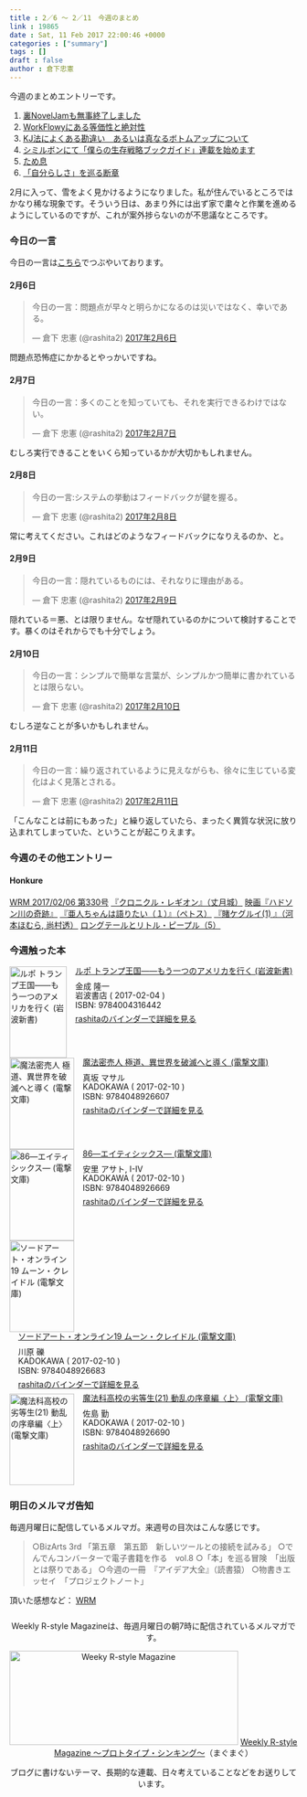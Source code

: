 ```yaml
---
title : 2／6 〜 2／11　今週のまとめ
link : 19865
date : Sat, 11 Feb 2017 22:00:46 +0000
categories : ["summary"]
tags : []
draft : false
author : 倉下忠憲
---
```


今週のまとめエントリーです。
 
<ol>
<li><a href="https://rashita.net/blog/?p=19841">裏NovelJamも無事終了しました</a></li>
<li><a href="https://rashita.net/blog/?p=19845">WorkFlowyにある等価性と絶対性</a></li>
<li><a href="https://rashita.net/blog/?p=19848">KJ法によくある勘違い　あるいは真なるボトムアップについて</a></li>
<li><a href="https://rashita.net/blog/?p=19852">シミルボンにて「僕らの生存戦略ブックガイド」連載を始めます</a></li>
<li><a href="https://rashita.net/blog/?p=19857">ため息</a></li>
<li><a href="https://rashita.net/blog/?p=19861">「自分らしさ」を巡る断章</a></li>
</ol>

2月に入って、雪をよく見かけるようになりました。私が住んでいるところではかなり稀な現象です。そういう日は、あまり外には出ず家で粛々と作業を進めるようにしているのですが、これが案外捗らないのが不思議なところです。

<h3>今日の一言</h3>

今日の一言は<a href="http://twitter.com/rashita2 ">こちら</a>でつぶやいております。

<h4>2月6日</h4>

<blockquote class="twitter-tweet" data-lang="ja"><p lang="ja" dir="ltr">今日の一言：問題点が早々と明らかになるのは災いではなく、幸いである。</p>&mdash; 倉下 忠憲 (@rashita2) <a href="https://twitter.com/rashita2/status/828436288625741825">2017年2月6日</a></blockquote>
<script async src="//platform.twitter.com/widgets.js" charset="utf-8"></script>

問題点恐怖症にかかるとやっかいですね。

<h4>2月7日</h4>

<blockquote class="twitter-tweet" data-lang="ja"><p lang="ja" dir="ltr">今日の一言：多くのことを知っていても、それを実行できるわけではない。</p>&mdash; 倉下 忠憲 (@rashita2) <a href="https://twitter.com/rashita2/status/828861162775154689">2017年2月7日</a></blockquote>
<script async src="//platform.twitter.com/widgets.js" charset="utf-8"></script>

むしろ実行できることをいくら知っているかが大切かもしれません。

<h4>2月8日</h4>

<blockquote class="twitter-tweet" data-lang="ja"><p lang="ja" dir="ltr">今日の一言:システムの挙動はフィードバックが鍵を握る。</p>&mdash; 倉下 忠憲 (@rashita2) <a href="https://twitter.com/rashita2/status/829194752260243456">2017年2月8日</a></blockquote>
<script async src="//platform.twitter.com/widgets.js" charset="utf-8"></script>

常に考えてください。これはどのようなフィードバックになりえるのか、と。

<h4>2月9日</h4>

<blockquote class="twitter-tweet" data-lang="ja"><p lang="ja" dir="ltr">今日の一言：隠れているものには、それなりに理由がある。</p>&mdash; 倉下 忠憲 (@rashita2) <a href="https://twitter.com/rashita2/status/829589973774979073">2017年2月9日</a></blockquote>
<script async src="//platform.twitter.com/widgets.js" charset="utf-8"></script>

隠れている＝悪、とは限りません。なぜ隠れているのかについて検討することです。暴くのはそれからでも十分でしょう。

<h4>2月10日</h4>

<blockquote class="twitter-tweet" data-lang="ja"><p lang="ja" dir="ltr">今日の一言：シンプルで簡単な言葉が、シンプルかつ簡単に書かれているとは限らない。</p>&mdash; 倉下 忠憲 (@rashita2) <a href="https://twitter.com/rashita2/status/829886975406510081">2017年2月10日</a></blockquote>
<script async src="//platform.twitter.com/widgets.js" charset="utf-8"></script>

むしろ逆なことが多いかもしれません。

<h4>2月11日</h4>

<blockquote class="twitter-tweet" data-lang="ja"><p lang="ja" dir="ltr">今日の一言：繰り返されているように見えながらも、徐々に生じている変化はよく見落とされる。</p>&mdash; 倉下 忠憲 (@rashita2) <a href="https://twitter.com/rashita2/status/830275611939655680">2017年2月11日</a></blockquote>
<script async src="//platform.twitter.com/widgets.js" charset="utf-8"></script>

「こんなことは前にもあった」と繰り返していたら、まったく異質な状況に放り込まれてしまっていた、ということが起こりえます。

<h3>今週のその他エントリー</h3>

<H4>Honkure</H4>

<a href="http://honkure.net/rbook/archives/1633">WRM 2017/02/06 第330号</a>
<a href="http://honkure.net/rbook/archives/1635">『クロニクル・レギオン』（丈月城）</a>
<a href="http://honkure.net/rbook/archives/1639">映画『ハドソン川の奇跡』</a>
<a href="http://honkure.net/rbook/archives/1646">『亜人ちゃんは語りたい（１）』（ペトス）</a>
<a href="http://honkure.net/rbook/archives/1650">『賭ケグルイ(1) 』（河本ほむら, 尚村透）</a>
<a href="http://honkure.net/rbook/archives/1657">ロングテールとリトル・ピープル（5）</a>

<H3>今週触った本</H3>

<div class="mm-middle" style="margin-bottom:0px;"><div class="mm-image" style="float:left;"><a href="http://www.amazon.co.jp/exec/obidos/ASIN/4004316448/rashita1000-22 /ref=nosim" target="_blank"><img src="https://images-fe.ssl-images-amazon.com/images/I/41t63PTIlrL._SL160_.jpg" alt="ルポ トランプ王国――もう一つのアメリカを行く (岩波新書)" title="ルポ トランプ王国――もう一つのアメリカを行く (岩波新書)" width="100" height="160" border="0" /></a></div><div class="mm-content" style="float:left;margin-left:15px;line-height:120%"><div class="mm-title" style="line-height:120%"><a href="http://www.amazon.co.jp/exec/obidos/ASIN/4004316448/rashita1000-22 /ref=nosim" target="_blank">ルポ トランプ王国――もう一つのアメリカを行く (岩波新書)</a></div><div class="mm-detail" style="margin-top:10px;">金成 隆一<br />岩波書店 ( 2017-02-04 )<br />ISBN: 9784004316442<br /><div style="margin:7px 0px"><a href="http://mediamarker.net/u/rashita/?asin=4004316448" target="_blank">rashitaのバインダーで詳細を見る</a></div></div></div><div style="clear:left"></div></div>

<div class="mm-middle" style="margin-bottom:0px;"><div class="mm-image" style="float:left;"><a href="http://www.amazon.co.jp/exec/obidos/ASIN/4048926608/rashita1000-22 /ref=nosim" target="_blank"><img src="https://images-fe.ssl-images-amazon.com/images/I/61AXKekmVNL._SL160_.jpg" alt="魔法密売人 極道、異世界を破滅へと導く (電撃文庫)" title="魔法密売人 極道、異世界を破滅へと導く (電撃文庫)" width="113" height="160" border="0" /></a></div><div class="mm-content" style="float:left;margin-left:15px;line-height:120%"><div class="mm-title" style="line-height:120%"><a href="http://www.amazon.co.jp/exec/obidos/ASIN/4048926608/rashita1000-22 /ref=nosim" target="_blank">魔法密売人 極道、異世界を破滅へと導く (電撃文庫)</a></div><div class="mm-detail" style="margin-top:10px;">真坂 マサル<br />KADOKAWA ( 2017-02-10 )<br />ISBN: 9784048926607<br /><div style="margin:7px 0px"><a href="http://mediamarker.net/u/rashita/?asin=4048926608" target="_blank">rashitaのバインダーで詳細を見る</a></div></div></div><div style="clear:left"></div></div>

<div class="mm-middle" style="margin-bottom:0px;"><div class="mm-image" style="float:left;"><a href="http://www.amazon.co.jp/exec/obidos/ASIN/4048926667/rashita1000-22 /ref=nosim" target="_blank"><img src="https://images-fe.ssl-images-amazon.com/images/I/61dTn%2BrLR9L._SL160_.jpg" alt="86―エイティシックス― (電撃文庫)" title="86―エイティシックス― (電撃文庫)" width="113" height="160" border="0" /></a></div><div class="mm-content" style="float:left;margin-left:15px;line-height:120%"><div class="mm-title" style="line-height:120%"><a href="http://www.amazon.co.jp/exec/obidos/ASIN/4048926667/rashita1000-22 /ref=nosim" target="_blank">86―エイティシックス― (電撃文庫)</a></div><div class="mm-detail" style="margin-top:10px;">安里  アサト, I-IV<br />KADOKAWA ( 2017-02-10 )<br />ISBN: 9784048926669<br /><div style="margin:7px 0px"><a href="http://mediamarker.net/u/rashita/?asin=4048926667" target="_blank">rashitaのバインダーで詳細を見る</a></div></div></div><div style="clear:left"></div></div>

<div class="mm-middle" style="margin-bottom:0px;"><div class="mm-image" style="float:left;"><a href="http://www.amazon.co.jp/exec/obidos/ASIN/4048926683/rashita1000-22 /ref=nosim" target="_blank"><img src="https://images-fe.ssl-images-amazon.com/images/I/61o81j1uWML._SL160_.jpg" alt="ソードアート・オンライン19 ムーン・クレイドル (電撃文庫)" title="ソードアート・オンライン19 ムーン・クレイドル (電撃文庫)" width="113" height="160" border="0" /></a></div><div class="mm-content" style="float:left;margin-left:15px;line-height:120%"><div class="mm-title" style="line-height:120%"><a href="http://www.amazon.co.jp/exec/obidos/ASIN/4048926683/rashita1000-22 /ref=nosim" target="_blank">ソードアート・オンライン19 ムーン・クレイドル (電撃文庫)</a></div><div class="mm-detail" style="margin-top:10px;">川原 礫<br />KADOKAWA ( 2017-02-10 )<br />ISBN: 9784048926683<br /><div style="margin:7px 0px"><a href="http://mediamarker.net/u/rashita/?asin=4048926683" target="_blank">rashitaのバインダーで詳細を見る</a></div></div></div><div style="clear:left"></div></div>


<div class="mm-middle" style="margin-bottom:0px;"><div class="mm-image" style="float:left;"><a href="http://www.amazon.co.jp/exec/obidos/ASIN/4048926691/rashita1000-22 /ref=nosim" target="_blank"><img src="https://images-fe.ssl-images-amazon.com/images/I/61fJ0KqdayL._SL160_.jpg" alt="魔法科高校の劣等生(21) 動乱の序章編〈上〉 (電撃文庫)" title="魔法科高校の劣等生(21) 動乱の序章編〈上〉 (電撃文庫)" width="113" height="160" border="0" /></a></div><div class="mm-content" style="float:left;margin-left:15px;line-height:120%"><div class="mm-title" style="line-height:120%"><a href="http://www.amazon.co.jp/exec/obidos/ASIN/4048926691/rashita1000-22 /ref=nosim" target="_blank">魔法科高校の劣等生(21) 動乱の序章編〈上〉 (電撃文庫)</a></div><div class="mm-detail" style="margin-top:10px;">佐島 勤<br />KADOKAWA ( 2017-02-10 )<br />ISBN: 9784048926690<br /><div style="margin:7px 0px"><a href="http://mediamarker.net/u/rashita/?asin=4048926691" target="_blank">rashitaのバインダーで詳細を見る</a></div></div></div><div style="clear:left"></div></div>


<h3>明日のメルマガ告知</h3>

毎週月曜日に配信しているメルマガ。来週号の目次はこんな感じです。

<blockquote>
○BizArts 3rd 「第五章　第五節　新しいツールとの接続を試みる」
○でんでんコンバーターで電子書籍を作る　vol.8
○「本」を巡る冒険　「出版とは祭りである」
○今週の一冊　『アイデア大全』（読書猿）
○物書きエッセイ　「プロジェクトノート」
</blockquote>


頂いた感想など：
<a class="twitter-timeline"  href="https://twitter.com/rashita2/timelines/427262290753097729"  data-widget-id="427265271171010561">WRM</a>
    <script>!function(d,s,id){var js,fjs=d.getElementsByTagName(s)[0],p=/^http:/.test(d.location)?'http':'https';if(!d.getElementById(id)){js=d.createElement(s);js.id=id;js.src=p+"://platform.twitter.com/widgets.js";fjs.parentNode.insertBefore(js,fjs);}}(document,"script","twitter-wjs");</script>


<div style="text-align:center;margin-top:25px;">
Weekly R-style Magazineは、毎週月曜日の朝7時に配信されているメルマガです。

<a href="http://www.mag2.com/m/0001185133.html" target="_blank"><img src="https://rashita.net/blog/wp-content/uploads/2010/09/mmbanner.jpg" alt="Weeky R-style Magazine" width="400" height="165" class="alignnone size-full wp-image-12201" /></a>
<a href="http://www.mag2.com/m/0001185133.html" target="_blank">Weekly R-style Magazine ～プロトタイプ・シンキング～</a>（まぐまぐ）

ブログに書けないテーマ、長期的な連載、日々考えていることなどをお送りしています。
</div> 
